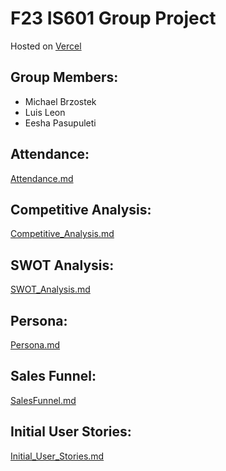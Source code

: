 # F23 IS601 Group Project
Hosted on [Vercel](https://is601-group-project.vercel.app)

## Group Members:
- Michael Brzostek
- Luis Leon
- Eesha Pasupuleti

## Attendance:
[Attendance.md](documents/Attendance.md)

## Competitive Analysis:
[Competitive_Analysis.md](documents/Competitive_Analysis.md)

## SWOT Analysis:
[SWOT_Analysis.md](documents/SWOT_Analysis.md)

## Persona:
[Persona.md](documents/Persona.md)

## Sales Funnel:
[SalesFunnel.md](documents/SalesFunnel.md)

## Initial User Stories:
[Initial_User_Stories.md](documents/Initial_User_Stories.md)
